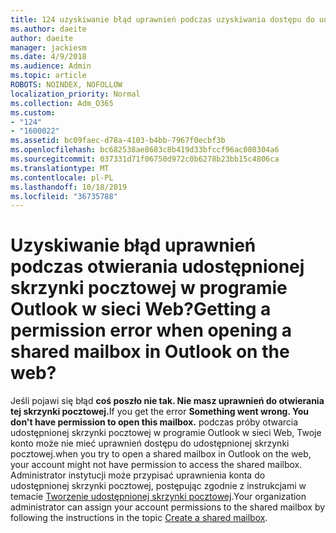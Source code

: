 ```yaml
---
title: 124 uzyskiwanie błąd uprawnień podczas uzyskiwania dostępu do udostępnionej skrzynki pocztowej w programie OWA?
ms.author: daeite
author: daeite
manager: jackiesm
ms.date: 4/9/2018
ms.audience: Admin
ms.topic: article
ROBOTS: NOINDEX, NOFOLLOW
localization_priority: Normal
ms.collection: Adm_O365
ms.custom:
- "124"
- "1600022"
ms.assetid: bc09faec-d78a-4103-b4bb-7967f0ecbf3b
ms.openlocfilehash: bc682538ae8683c8b419d33bfccf96ac080304a6
ms.sourcegitcommit: 037331d71f06750d972c0b6278b23bb15c4806ca
ms.translationtype: MT
ms.contentlocale: pl-PL
ms.lasthandoff: 10/18/2019
ms.locfileid: "36735788"
---
```

# <a name="getting-a-permission-error-when-opening-a-shared-mailbox-in-outlook-on-the-web"></a><span data-ttu-id="ba26f-102">Uzyskiwanie błąd uprawnień podczas otwierania udostępnionej skrzynki pocztowej w programie Outlook w sieci Web?</span><span class="sxs-lookup"><span data-stu-id="ba26f-102">Getting a permission error when opening a shared mailbox in Outlook on the web?</span></span>

<span data-ttu-id="ba26f-103">Jeśli pojawi się błąd **coś poszło nie tak. Nie masz uprawnień do otwierania tej skrzynki pocztowej.**</span><span class="sxs-lookup"><span data-stu-id="ba26f-103">If you get the error **Something went wrong. You don't have permission to open this mailbox.**</span></span> <span data-ttu-id="ba26f-104">podczas próby otwarcia udostępnionej skrzynki pocztowej w programie Outlook w sieci Web, Twoje konto może nie mieć uprawnień dostępu do udostępnionej skrzynki pocztowej.</span><span class="sxs-lookup"><span data-stu-id="ba26f-104">when you try to open a shared mailbox in Outlook on the web, your account might not have permission to access the shared mailbox.</span></span> <span data-ttu-id="ba26f-105">Administrator instytucji może przypisać uprawnienia konta do udostępnionej skrzynki pocztowej, postępując zgodnie z instrukcjami w temacie [Tworzenie udostępnionej skrzynki pocztowej](https://docs.microsoft.com/office365/admin/email/create-a-shared-mailbox).</span><span class="sxs-lookup"><span data-stu-id="ba26f-105">Your organization administrator can assign your account permissions to the shared mailbox by following the instructions in the topic [Create a shared mailbox](https://docs.microsoft.com/office365/admin/email/create-a-shared-mailbox).</span></span>
  